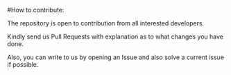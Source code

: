 #How to contribute:

The repository is open to contribution from all interested developers.

Kindly send us Pull Requests with explanation as to what changes you have done.

Also, you can write to us by opening an Issue and also solve a current issue if possible.
